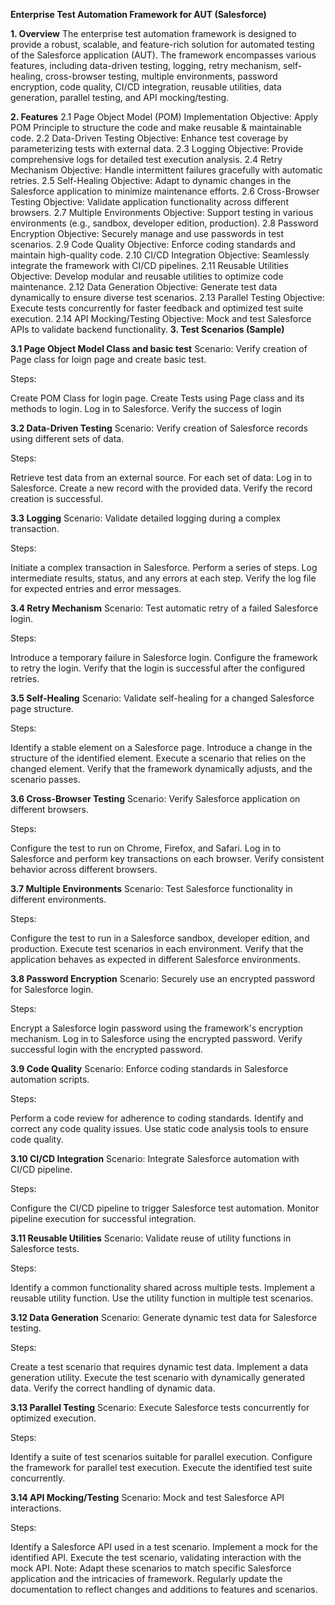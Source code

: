 **Enterprise Test Automation Framework for AUT (Salesforce)**

**1. Overview**
The enterprise test automation framework is designed to provide a robust, scalable, and feature-rich solution for automated testing of the Salesforce application (AUT). The framework encompasses various features, including data-driven testing, logging, retry mechanism, self-healing, cross-browser testing, multiple environments, password encryption, code quality, CI/CD integration, reusable utilities, data generation, parallel testing, and API mocking/testing.

**2. Features**
2.1 Page Object Model (POM) Implementation
Objective: Apply POM Principle to structure the code and make reusable & maintainable code.
2.2 Data-Driven Testing
Objective: Enhance test coverage by parameterizing tests with external data.
2.3 Logging
Objective: Provide comprehensive logs for detailed test execution analysis.
2.4 Retry Mechanism
Objective: Handle intermittent failures gracefully with automatic retries.
2.5 Self-Healing
Objective: Adapt to dynamic changes in the Salesforce application to minimize maintenance efforts.
2.6 Cross-Browser Testing
Objective: Validate application functionality across different browsers.
2.7 Multiple Environments
Objective: Support testing in various environments (e.g., sandbox, developer edition, production).
2.8 Password Encryption
Objective: Securely manage and use passwords in test scenarios.
2.9 Code Quality
Objective: Enforce coding standards and maintain high-quality code.
2.10 CI/CD Integration
Objective: Seamlessly integrate the framework with CI/CD pipelines.
2.11 Reusable Utilities
Objective: Develop modular and reusable utilities to optimize code maintenance.
2.12 Data Generation
Objective: Generate test data dynamically to ensure diverse test scenarios.
2.13 Parallel Testing
Objective: Execute tests concurrently for faster feedback and optimized test suite execution.
2.14 API Mocking/Testing
Objective: Mock and test Salesforce APIs to validate backend functionality.
**3. Test Scenarios (Sample)**

**3.1 Page Object Model Class and basic test**
Scenario: Verify creation of Page class for loign page and create basic test.

Steps:

Create POM Class for login page.
Create Tests using Page class and its methods to login.
Log in to Salesforce.
Verify the success of login

**3.2 Data-Driven Testing**
Scenario: Verify creation of Salesforce records using different sets of data.

Steps:

Retrieve test data from an external source.
For each set of data:
Log in to Salesforce.
Create a new record with the provided data.
Verify the record creation is successful.

**3.3 Logging**
Scenario: Validate detailed logging during a complex transaction.

Steps:

Initiate a complex transaction in Salesforce.
Perform a series of steps.
Log intermediate results, status, and any errors at each step.
Verify the log file for expected entries and error messages.

**3.4 Retry Mechanism**
Scenario: Test automatic retry of a failed Salesforce login.

Steps:

Introduce a temporary failure in Salesforce login.
Configure the framework to retry the login.
Verify that the login is successful after the configured retries.

**3.5 Self-Healing**
Scenario: Validate self-healing for a changed Salesforce page structure.

Steps:

Identify a stable element on a Salesforce page.
Introduce a change in the structure of the identified element.
Execute a scenario that relies on the changed element.
Verify that the framework dynamically adjusts, and the scenario passes.

**3.6 Cross-Browser Testing**
Scenario: Verify Salesforce application on different browsers.

Steps:

Configure the test to run on Chrome, Firefox, and Safari.
Log in to Salesforce and perform key transactions on each browser.
Verify consistent behavior across different browsers.

**3.7 Multiple Environments**
Scenario: Test Salesforce functionality in different environments.

Steps:

Configure the test to run in a Salesforce sandbox, developer edition, and production.
Execute test scenarios in each environment.
Verify that the application behaves as expected in different Salesforce environments.

**3.8 Password Encryption**
Scenario: Securely use an encrypted password for Salesforce login.

Steps:

Encrypt a Salesforce login password using the framework's encryption mechanism.
Log in to Salesforce using the encrypted password.
Verify successful login with the encrypted password.

**3.9 Code Quality**
Scenario: Enforce coding standards in Salesforce automation scripts.

Steps:

Perform a code review for adherence to coding standards.
Identify and correct any code quality issues.
Use static code analysis tools to ensure code quality.

**3.10 CI/CD Integration**
Scenario: Integrate Salesforce automation with CI/CD pipeline.

Steps:

Configure the CI/CD pipeline to trigger Salesforce test automation.
Monitor pipeline execution for successful integration.

**3.11 Reusable Utilities**
Scenario: Validate reuse of utility functions in Salesforce tests.

Steps:

Identify a common functionality shared across multiple tests.
Implement a reusable utility function.
Use the utility function in multiple test scenarios.

**3.12 Data Generation**
Scenario: Generate dynamic test data for Salesforce testing.

Steps:

Create a test scenario that requires dynamic test data.
Implement a data generation utility.
Execute the test scenario with dynamically generated data.
Verify the correct handling of dynamic data.

**3.13 Parallel Testing**
Scenario: Execute Salesforce tests concurrently for optimized execution.

Steps:

Identify a suite of test scenarios suitable for parallel execution.
Configure the framework for parallel test execution.
Execute the identified test suite concurrently.

**3.14 API Mocking/Testing**
Scenario: Mock and test Salesforce API interactions.

Steps:

Identify a Salesforce API used in a test scenario.
Implement a mock for the identified API.
Execute the test scenario, validating interaction with the mock API.
Note:
Adapt these scenarios to match specific Salesforce application and the intricacies of framework.
Regularly update the documentation to reflect changes and additions to features and scenarios.